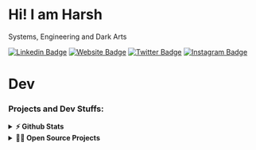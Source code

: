 # Hi! I am Harsh 
Systems, Engineering and Dark Arts

[![Linkedin Badge](https://img.shields.io/badge/-LinkedIn-0e76a8?style=flat-square&logo=Linkedin&logoColor=white)](https://linkedin.com/in/josharsh)
[![Website Badge](https://img.shields.io/badge/Website-3b5998?style=flat-square&logo=google-chrome&logoColor=white)](https://josharsh.herokuapp.in )
[![Twitter Badge](https://img.shields.io/badge/-Twitter-00acee?style=flat-square&logo=Twitter&logoColor=white)](https://twitter.com/josharsh1)
[![Instagram Badge](https://img.shields.io/badge/-Instagram-e4405f?style=flat-square&logo=Instagram&logoColor=white)](https://instagram.com/josharsh_)

# Dev
### Projects and Dev Stuffs:

<details>	
  <summary><b>⚡ Github Stats</b></summary>

  <br />
  <img height="180em" src="https://github-readme-stats.vercel.app/api?username=josharsh&show_icons=true&hide_border=true&&count_private=true&include_all_commits=true" />
  <img height="180em" src="https://github-readme-stats.vercel.app/api/top-langs/?username=josharsh&exclude_repo=100-Days-Of-ML-Code,HelloML,OpenCVLearn,ML-Algorithms-Python,DeepLearning&show_icons=true&hide_border=true&layout=compact&langs_count=8"/>
</details>

<details>
  <summary><b>🧑‍🚀 Open Source Projects</b></summary>

  <br />
  <table>
    <thead align="center">
      <tr border: none;>
        <td><b>💻 Projects</b></td>
        <td><b>🌟 Stars</b></td>
        <td><b>🍴 Forks</b></td>
        <td><b>🐛 Issues</b></td>
        <td><b>🔔 Pull Requests</b></td>
        <td><b>👨‍💻 Language</b></td>
      </tr>
    </thead>
    <tbody>
      <tr>
	<td><a href="https://github.com/submitty/Submitty"><b>Submitty</b></a></td>
        <td><img alt="Stars" src="https://img.shields.io/github/stars/submitty/Submitty?style=flat-square&labelColor=343b41"/></td>
        <td><img alt="Forks" src="https://img.shields.io/github/forks/submitty/Submitty?style=flat-square&labelColor=343b41"/></td>
        <td><img alt="Issues" src="https://img.shields.io/github/issues/submitty/Submitty?style=flat-square"/></td>
        <td><img alt="Pull Requests" src="https://img.shields.io/github/issues-pr/submitty/Submitty?style=flat-square"/></td>
        <td><img alt="Language" src="https://img.shields.io/github/languages/top/submitty/Submitty?style=flat-square"/></td>
      </tr>
      <tr>
	 <td><a href="https://github.com/josharsh/Learning-Object-Oriented-Python"><b>OOps Python</b></a></td>
        <td><img alt="Stars" src="https://img.shields.io/github/stars/josharsh/Learning-Object-Oriented-Python?style=flat-square&labelColor=343b41"/></td>
        <td><img alt="Forks" src="https://img.shields.io/github/forks/josharsh/Learning-Object-Oriented-Python?style=flat-square&labelColor=343b41"/></td>
        <td><img alt="Issues" src="https://img.shields.io/github/issues/josharsh/Learning-Object-Oriented-Python?style=flat-square"/></td>
        <td><img alt="Pull Requests" src="https://img.shields.io/github/issues-pr/josharsh/Learning-Object-Oriented-Python?style=flat-square"/></td>
        <td><img alt="Language" src="https://img.shields.io/github/languages/top/josharsh/Learning-Object-Oriented-Python?style=flat-square"/></td>
      </tr>
      <tr>
	<td><a href="https://github.com/josharsh/Placement-Manager"><b>Placement Manager</b></a></td>
        <td><img alt="Stars" src="https://img.shields.io/github/stars/josharsh/Placement-Manager?style=flat-square&labelColor=343b41"/></td>
        <td><img alt="Forks" src="https://img.shields.io/github/forks/josharsh/Placement-Manager?style=flat-square&labelColor=343b41"/></td>
        <td><img alt="Issues" src="https://img.shields.io/github/issues/josharsh/Placement-Manager?style=flat-square"/></td>
        <td><img alt="Pull Requests" src="https://img.shields.io/github/issues-pr/josharsh/Placement-Manager?style=flat-square"/></td>
        <td><img alt="Language" src="https://img.shields.io/github/languages/top/josharsh/Placement-Manager?style=flat-square"/></td>
      </tr>
      <tr>
	<td><a href="https://github.com/josharsh/100LinesofCode"><b>100LinesOfCode</b></a></td>
        <td><img alt="Stars" src="https://img.shields.io/github/stars/josharsh/100LinesofCode?style=flat-square&labelColor=343b41"/></td>
        <td><img alt="Forks" src="https://img.shields.io/github/forks/josharsh/100LinesofCode?style=flat-square&labelColor=343b41"/></td>
        <td><img alt="Issues" src="https://img.shields.io/github/issues/josharsh/100LinesofCode?style=flat-square"/></td>
        <td><img alt="Pull Requests" src="https://img.shields.io/github/issues-pr/josharsh/100LinesofCode?style=flat-square"/></td>
        <td><img alt="Language" src="https://img.shields.io/github/languages/top/josharsh/100LinesofCode?style=flat-square"/></td>
      </tr>
      <tr>
        <td><a href="https://github.com/josharsh/InTalks"><b> InTalks</b></a></td>
        <td><img alt="Stars" src="https://img.shields.io/github/stars/josharsh/InTalks?style=flat-square&labelColor=343b41"/></td>
        <td><img alt="Forks" src="https://img.shields.io/github/forks/josharsh/InTalks?style=flat-square&labelColor=343b41"/></td>
        <td><img alt="Issues" src="https://img.shields.io/github/issues/josharsh/InTalks?style=flat-square"/></td>
        <td><img alt="Pull Requests" src="https://img.shields.io/github/issues-pr/josharsh/InTalks?style=flat-square"/></td>
        <td><img alt="Language" src="https://img.shields.io/github/languages/top/josharsh/InTalks?style=flat-square"/></td>
      </tr>
    </tbody>
  </table>
  <br />
</details>
 
